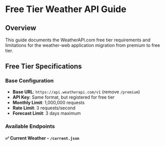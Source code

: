 # Free Tier Weather API Guide

## Overview
This guide documents the WeatherAPI.com free tier requirements and limitations for the weather-web application migration from premium to free tier.

## Free Tier Specifications

### Base Configuration
- **Base URL**: `https://api.weatherapi.com/v1` (remove `/premium`)
- **API Key**: Same format, but registered for free tier
- **Monthly Limit**: 1,000,000 requests
- **Rate Limit**: 3 requests/second
- **Forecast Limit**: 3 days maximum

### Available Endpoints

#### ✅ Current Weather - `/current.json`